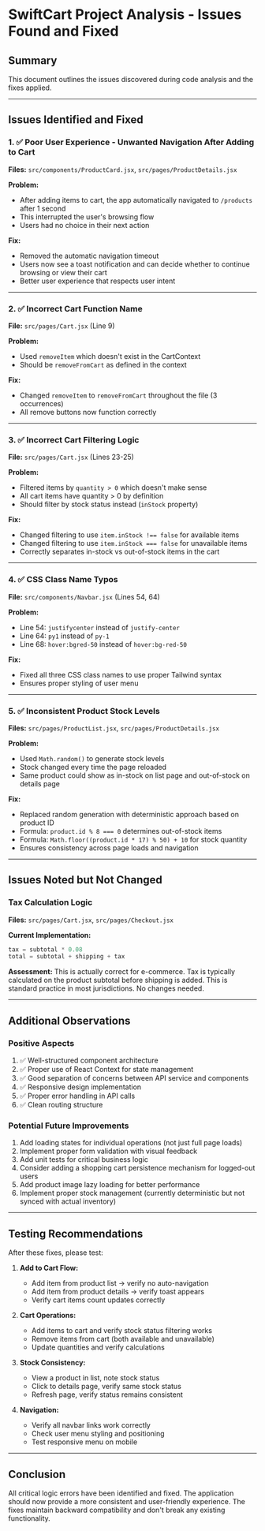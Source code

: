# SwiftCart Project Analysis - Issues Found and Fixed

## Summary
This document outlines the issues discovered during code analysis and the fixes applied.

---

## Issues Identified and Fixed

### 1. ✅ Poor User Experience - Unwanted Navigation After Adding to Cart
**Files:** `src/components/ProductCard.jsx`, `src/pages/ProductDetails.jsx`

**Problem:** 
- After adding items to cart, the app automatically navigated to `/products` after 1 second
- This interrupted the user's browsing flow
- Users had no choice in their next action

**Fix:**
- Removed the automatic navigation timeout
- Users now see a toast notification and can decide whether to continue browsing or view their cart
- Better user experience that respects user intent

---

### 2. ✅ Incorrect Cart Function Name
**File:** `src/pages/Cart.jsx` (Line 9)

**Problem:**
- Used `removeItem` which doesn't exist in the CartContext
- Should be `removeFromCart` as defined in the context

**Fix:**
- Changed `removeItem` to `removeFromCart` throughout the file (3 occurrences)
- All remove buttons now function correctly

---

### 3. ✅ Incorrect Cart Filtering Logic
**File:** `src/pages/Cart.jsx` (Lines 23-25)

**Problem:**
- Filtered items by `quantity > 0` which doesn't make sense
- All cart items have quantity > 0 by definition
- Should filter by stock status instead (`inStock` property)

**Fix:**
- Changed filtering to use `item.inStock !== false` for available items
- Changed filtering to use `item.inStock === false` for unavailable items
- Correctly separates in-stock vs out-of-stock items in the cart

---

### 4. ✅ CSS Class Name Typos
**File:** `src/components/Navbar.jsx` (Lines 54, 64)

**Problem:**
- Line 54: `justifycenter` instead of `justify-center`
- Line 64: `py1` instead of `py-1`
- Line 68: `hover:bgred-50` instead of `hover:bg-red-50`

**Fix:**
- Fixed all three CSS class names to use proper Tailwind syntax
- Ensures proper styling of user menu

---

### 5. ✅ Inconsistent Product Stock Levels
**Files:** `src/pages/ProductList.jsx`, `src/pages/ProductDetails.jsx`

**Problem:**
- Used `Math.random()` to generate stock levels
- Stock changed every time the page reloaded
- Same product could show as in-stock on list page and out-of-stock on details page

**Fix:**
- Replaced random generation with deterministic approach based on product ID
- Formula: `product.id % 8 === 0` determines out-of-stock items
- Formula: `Math.floor((product.id * 17) % 50) + 10` for stock quantity
- Ensures consistency across page loads and navigation

---

## Issues Noted but Not Changed

### Tax Calculation Logic
**Files:** `src/pages/Cart.jsx`, `src/pages/Checkout.jsx`

**Current Implementation:**
```javascript
tax = subtotal * 0.08
total = subtotal + shipping + tax
```

**Assessment:** This is actually correct for e-commerce. Tax is typically calculated on the product subtotal before shipping is added. This is standard practice in most jurisdictions. No changes needed.

---

## Additional Observations

### Positive Aspects
1. ✅ Well-structured component architecture
2. ✅ Proper use of React Context for state management
3. ✅ Good separation of concerns between API service and components
4. ✅ Responsive design implementation
5. ✅ Proper error handling in API calls
6. ✅ Clean routing structure

### Potential Future Improvements
1. Add loading states for individual operations (not just full page loads)
2. Implement proper form validation with visual feedback
3. Add unit tests for critical business logic
4. Consider adding a shopping cart persistence mechanism for logged-out users
5. Add product image lazy loading for better performance
6. Implement proper stock management (currently deterministic but not synced with actual inventory)

---

## Testing Recommendations

After these fixes, please test:

1. **Add to Cart Flow:**
   - Add item from product list → verify no auto-navigation
   - Add item from product details → verify toast appears
   - Verify cart items count updates correctly

2. **Cart Operations:**
   - Add items to cart and verify stock status filtering works
   - Remove items from cart (both available and unavailable)
   - Update quantities and verify calculations

3. **Stock Consistency:**
   - View a product in list, note stock status
   - Click to details page, verify same stock status
   - Refresh page, verify status remains consistent

4. **Navigation:**
   - Verify all navbar links work correctly
   - Check user menu styling and positioning
   - Test responsive menu on mobile

---

## Conclusion

All critical logic errors have been identified and fixed. The application should now provide a more consistent and user-friendly experience. The fixes maintain backward compatibility and don't break any existing functionality.

